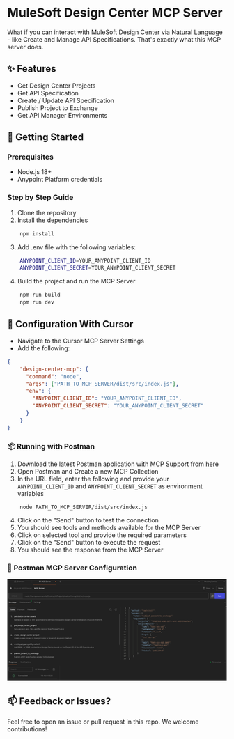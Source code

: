# MuleSoft Design Center MCP Server

What if you can interact with MuleSoft Design Center via Natural Language - like Create and Manage API Specifications. That's exactly what this MCP server does.

## ✨ Features

- Get Design Center Projects
- Get API Specification
- Create / Update API Specification
- Publish Project to Exchange
- Get API Manager Environments

## 🚀 Getting Started

### Prerequisites
- Node.js 18+
- Anypoint Platform credentials

### Step by Step Guide
1) Clone the repository
2) Install the dependencies
```bash
    npm install
```
3) Add .env file with the following variables:
```bash
    ANYPOINT_CLIENT_ID=YOUR_ANYPOINT_CLIENT_ID
    ANYPOINT_CLIENT_SECRET=YOUR_ANYPOINT_CLIENT_SECRET
```
4) Build the project and run the MCP Server
```bash
    npm run build
    npm run dev
```

## 🧠 Configuration With Cursor

- Navigate to the Cursor MCP Server Settings
- Add the following:
```json
{
    "design-center-mcp": {
      "command": "node",
      "args": ["PATH_TO_MCP_SERVER/dist/src/index.js"],
      "env": {
        "ANYPOINT_CLIENT_ID": "YOUR_ANYPOINT_CLIENT_ID",
        "ANYPOINT_CLIENT_SECRET": "YOUR_ANYPOINT_CLIENT_SECRET"
      }
    }
}
```

### 📦 Running with Postman

1) Download the latest Postman application with MCP Support from [here](https://www.postman.com/downloads/)
2) Open Postman and Create a new MCP Collection
3) In the URL field, enter the following and provide your `ANYPOINT_CLIENT_ID` and `ANYPOINT_CLIENT_SECRET` as environment variables
```
    node PATH_TO_MCP_SERVER/dist/src/index.js
```
4) Click on the "Send" button to test the connection
5) You should see tools and methods available for the MCP Server
6) Click on selected tool and provide the required parameters
7) Click on the "Send" button to execute the request
8) You should see the response from the MCP Server

### 📝 Postman MCP Server Configuration
![Postman MCP Server](./images/postman_config.png)

## 📫 Feedback or Issues?
Feel free to open an issue or pull request in this repo. We welcome contributions!
